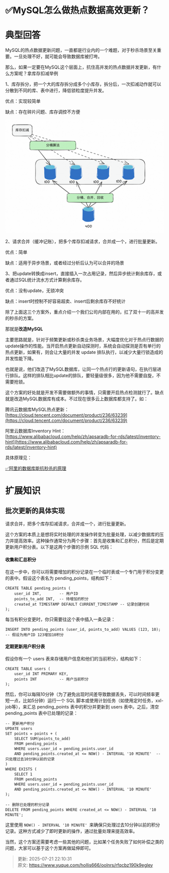 # ✅MySQL怎么做热点数据高效更新？

# 典型回答


MySQL的热点数据更新问题，一直都是行业内的一个难题，对于秒杀场景至关重要。一旦处理不好，就可能会导致数据库被打垮。



那么，如果一定要在MySQL这个层面上，抗住高并发的热点数据并发更新，有什么方案呢？拿库存扣减举例



1、库存拆分，把一个大的库存拆分成多个小库存，拆分后，一次扣减动作就可以分散到不同的库、表中进行，降低锁粒度提升并发。

优点：实现较简单

缺点：存在碎片问题、库存调控不方便

![1708321335683-9bd38f0a-775f-43e1-82a1-a0efafa88e03.png](./img/m6KYS-1eSWuSF16z/1708321335683-9bd38f0a-775f-43e1-82a1-a0efafa88e03-455167.png)



2、请求合并（缓冲记账），把多个库存扣减请求，合并成一个，进行批量更新。

优点：简单

缺点：适用于异步场景，或者经过分析后认为可以合并的场景



3、把update转换成insert，直接插入一次占用记录，然后异步统计剩余库存，或者通过SQL统计流水方式计算剩余库存。

优点：没有update，无锁冲突

缺点：insert时控制不好容易超卖、insert后剩余库存不好统计



除了上面这三个方案外，重点介绍一个我们公司内部在用的，扛了双十一的高并发的秒杀的方案。



那就是**改造MySQL**



主要思路就是，针对于频繁更新或秒杀类业务场景，大幅度优化对于热点行数据的update操作的性能。当开启热点更新自动探测时，系统会自动探测是否有单行的热点更新，如果有，则会让大量的并发 update 排队执行，以减少大量行锁造成的并发性能下降。



也就是说，他们改造了MySQL数据库，让同一个热点行的更新语句，在执行层进行排队。这样的排队相比update的排队，要轻量级很多，因为他不需要自旋，不需要抢锁。



这个方案的好处就是开发不需要做额外的事情，只需要开启热点检测就行了。缺点就是改造MySQL数据库有成本。不过现在很多云上数据库都支持了。如：



腾讯云数据库MySQL热点更新： [https://cloud.tencent.com/document/product/236/63239](https://cloud.tencent.com/document/product/236/63239)

阿里云数据库Inventory Hint： [https://www.alibabacloud.com/help/zh/apsaradb-for-rds/latest/inventory-hint](https://www.alibabacloud.com/help/zh/apsaradb-for-rds/latest/inventory-hint)





具体原理见：



[✅阿里的数据库能抗秒杀的原理](https://www.yuque.com/hollis666/oolnrs/gwg64tg0g107wgz3)







# 扩展知识


## 批次更新的具体实现


请求合并，把多个库存扣减请求，合并成一个，进行批量更新。

<font style="color:rgb(13, 13, 13);"></font>

这个方案的本质上是想将实时处理的并发操作转变为批量处理，以减少数据库的压力并提高效率。这种操作通常分为两个步骤：首先是收集和汇总积分，然后是定期更新用户积分表。以下是这两个步骤的示例 SQL 代码：



#### <font style="color:rgb(13, 13, 13);">收集和汇总积分</font>


在这一步中，你可以将需要增加的积分记录在一个临时表或一个专门用于积分变更的表中。假设这个表名为 pending_points，结构如下：



```plain
CREATE TABLE pending_points (
    user_id INT,        -- 用户ID
    points_to_add INT,  -- 待增加的积分
    created_at TIMESTAMP DEFAULT CURRENT_TIMESTAMP -- 记录创建时间
);
```



每当有积分变更时，你只需要往这个表中插入一条记录：

<font style="color:rgb(13, 13, 13);"></font>

```plain
INSERT INTO pending_points (user_id, points_to_add) VALUES (123, 10);  
-- 假设为用户ID 123增加10积分
```



#### <font style="color:rgb(13, 13, 13);">定期更新用户积分表</font>


假设你有一个 users 表来存储用户信息和他们的当前积分，结构如下：

<font style="color:rgb(13, 13, 13);"></font>

```plain
CREATE TABLE users (
    user_id INT PRIMARY KEY,
    points INT          -- 用户当前积分
);
```



然后，你可以每隔10分钟（为了避免出现时间差导致数据丢失，可以时间频率更短一点，比如5分钟）运行一个 SQL 脚本或使用计划任务（如使用定时任务，xxl-job等），来汇总 pending_points 表中的积分并更新到 users 表中。之后，清空 pending_points 表中已处理的记录：

<font style="color:rgb(13, 13, 13);"></font>

```plain
-- 更新用户积分
UPDATE users
SET points = points + (
    SELECT SUM(points_to_add)
    FROM pending_points
    WHERE users.user_id = pending_points.user_id
    AND pending_points.created_at <= NOW() - INTERVAL '10 MINUTE'  -- 只处理过去10分钟以前的记录
)
WHERE EXISTS (
    SELECT 1
    FROM pending_points
    WHERE users.user_id = pending_points.user_id
    AND pending_points.created_at <= NOW() - INTERVAL '10 MINUTE'
);

-- 删除已处理的积分记录
DELETE FROM pending_points WHERE created_at <= NOW() - INTERVAL '10 MINUTE';
```



这里使用 `NOW() - INTERVAL '10 MINUTE' `来确保只处理过去10分钟以前的积分记录。这种方式减少了即时更新的操作，通过批量处理来提高效率。



当然，这个方案还需要考虑一些其他的问题，比如某个任务失败了如何补偿之类的问题，大家可以基于这个方案再做延伸即可。



> 更新: 2025-07-21 22:10:31  
> 原文: <https://www.yuque.com/hollis666/oolnrs/rfqcbz190k9egley>